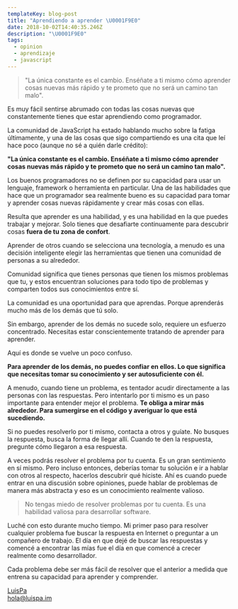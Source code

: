 ```yaml
---
templateKey: blog-post
title: "Aprendiendo a aprender \U0001F9E0"
date: 2018-10-02T14:40:35.246Z
description: "\U0001F9E0"
tags:
  - opinion
  - aprendizaje
  - javascript
---
```

> "La única constante es el cambio. Enséñate a ti mismo cómo aprender cosas nuevas más rápido y te prometo que no será un camino tan malo".

Es muy fácil sentirse abrumado con todas las cosas nuevas que constantemente tienes que estar aprendiendo como programador.

La comunidad de JavaScript ha estado hablando mucho sobre la fatiga últimamente, y una de las cosas que sigo compartiendo es una cita que leí hace poco (aunque no sé a quién darle crédito):

**"La única constante es el cambio. Enséñate a ti mismo cómo aprender cosas nuevas más rápido y te prometo que no será un camino tan malo".**

Los buenos programadores no se definen por su capacidad para usar un lenguaje, framework o herramienta en particular. Una de las habilidades que hace que un programador sea realmente bueno es su capacidad para tomar y aprender cosas nuevas rápidamente y crear más cosas con ellas.

Resulta que aprender es una habilidad, y es una habilidad en la que puedes trabajar y mejorar. Solo tienes que desafiarte continuamente para descubrir cosas **fuera de tu zona de confort**.

Aprender de otros cuando se selecciona una tecnología, a menudo es una decisión inteligente elegir las herramientas que tienen una comunidad de personas a su alrededor.

Comunidad significa que tienes personas que tienen los mismos problemas que tu,  y estos encuentran soluciones para todo tipo de problemas y comparten todos sus conocimientos entre sí.

La comunidad es una oportunidad para que aprendas. Porque aprenderás mucho más de los demás que tú solo.

Sin embargo, aprender de los demás no sucede solo, requiere un esfuerzo concentrado. Necesitas estar conscientemente tratando de aprender para aprender.

Aquí es donde se vuelve un poco confuso.

**Para aprender de los demás, no puedes confiar en ellos. Lo que significa que necesitas tomar su conocimiento y ser autosuficiente con él.**

A menudo, cuando tiene un problema, es tentador acudir directamente a las personas con las respuestas. Pero intentarlo por ti mismo es un paso importante para entender mejor el problema. **Te obliga a mirar más alrededor. Para sumergirse en el código y averiguar lo que está sucediendo.**

Si no puedes resolverlo por ti mismo, contacta a otros y guíate. No busques la respuesta, busca la forma de llegar allí. Cuando te den la respuesta, pregunte cómo llegaron a esa respuesta.

A veces podrás resolver el problema por tu cuenta. Es un gran sentimiento en sí mismo. Pero incluso entonces, deberías tomar tu solución e ir a hablar con otros al respecto, hacerlos descubrir qué hiciste. Ahí es cuando puede entrar en una discusión sobre opiniones, puede hablar de problemas de manera más abstracta y eso es un conocimiento realmente valioso.

> No tengas miedo de resolver problemas por tu cuenta. Es una habilidad valiosa para desarrollar software.

Luché con esto durante mucho tiempo. Mi primer paso para resolver cualquier problema fue buscar la respuesta en Internet o preguntar a un compañero de trabajo.  El día en que dejé de buscar las respuestas y comencé a encontrar las mías fue el día en que comencé a crecer realmente como desarrollador.

Cada problema debe ser más fácil de resolver que el anterior a medida que entrena su capacidad para aprender y comprender.

[LuisPa\
hola@luispa.im](#)
